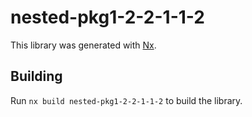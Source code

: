 # nested-pkg1-2-2-1-1-2

This library was generated with [Nx](https://nx.dev).

## Building

Run `nx build nested-pkg1-2-2-1-1-2` to build the library.
